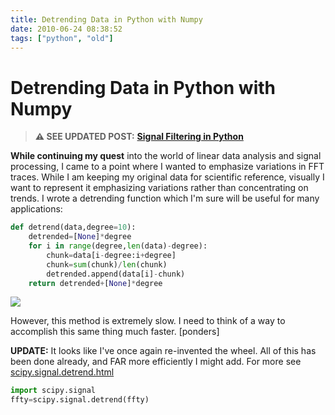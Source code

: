 ```yaml
---
title: Detrending Data in Python with Numpy
date: 2010-06-24 08:38:52
tags: ["python", "old"]
---
```


# Detrending Data in Python with Numpy

> **⚠️ SEE UPDATED POST:** [**Signal Filtering in Python**](https://swharden.com/blog/2020-09-23-signal-filtering-in-python/)

__While continuing my quest__ into the world of linear data analysis and signal processing, I came to a point where I wanted to emphasize variations in FFT traces. While I am keeping my original data for scientific reference, visually I want to represent it emphasizing variations rather than concentrating on trends. I wrote a detrending function which I'm sure will be useful for many applications:

```python
def detrend(data,degree=10):
	detrended=[None]*degree
	for i in range(degree,len(data)-degree):
		chunk=data[i-degree:i+degree]
		chunk=sum(chunk)/len(chunk)
		detrended.append(data[i]-chunk)
	return detrended+[None]*degree
```

<div class="text-center">

[![](https://swharden.com/static/2010/06/24/detrend_fft_thumb.jpg)](https://swharden.com/static/2010/06/24/detrend_fft.png)

</div>

However, this method is extremely slow. I need to think of a way to accomplish this same thing much faster. \[ponders\]

__UPDATE:__ It looks like I've once again re-invented the wheel. All of this has been done already, and FAR more efficiently I might add. For more see [scipy.signal.detrend.html](https://docs.scipy.org/doc/scipy/reference/generated/scipy.signal.detrend.html)

```python
import scipy.signal
ffty=scipy.signal.detrend(ffty)
```

